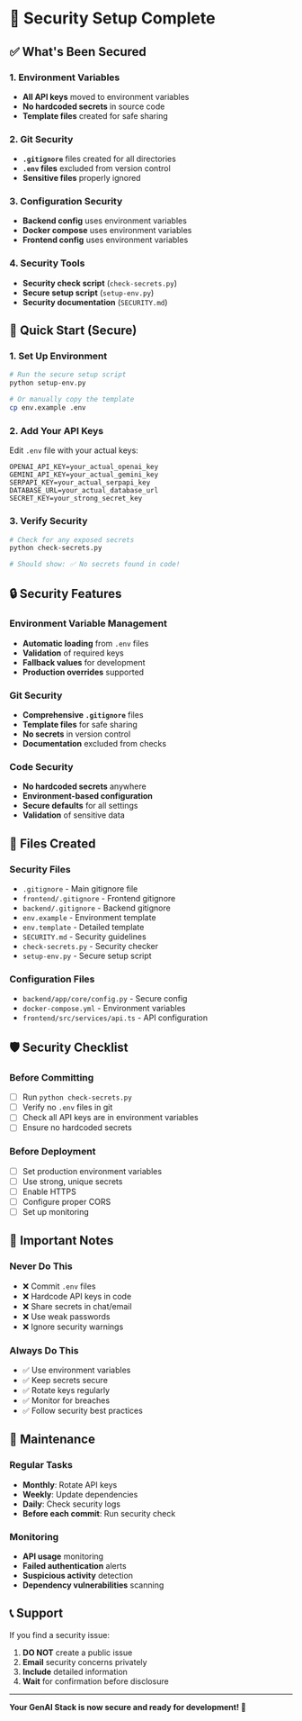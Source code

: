 # 🔐 Security Setup Complete

## ✅ What's Been Secured

### 1. Environment Variables
- **All API keys** moved to environment variables
- **No hardcoded secrets** in source code
- **Template files** created for safe sharing

### 2. Git Security
- **`.gitignore`** files created for all directories
- **`.env` files** excluded from version control
- **Sensitive files** properly ignored

### 3. Configuration Security
- **Backend config** uses environment variables
- **Docker compose** uses environment variables
- **Frontend config** uses environment variables

### 4. Security Tools
- **Security check script** (`check-secrets.py`)
- **Secure setup script** (`setup-env.py`)
- **Security documentation** (`SECURITY.md`)

## 🚀 Quick Start (Secure)

### 1. Set Up Environment
```bash
# Run the secure setup script
python setup-env.py

# Or manually copy the template
cp env.example .env
```

### 2. Add Your API Keys
Edit `.env` file with your actual keys:
```env
OPENAI_API_KEY=your_actual_openai_key
GEMINI_API_KEY=your_actual_gemini_key
SERPAPI_KEY=your_actual_serpapi_key
DATABASE_URL=your_actual_database_url
SECRET_KEY=your_strong_secret_key
```

### 3. Verify Security
```bash
# Check for any exposed secrets
python check-secrets.py

# Should show: ✅ No secrets found in code!
```

## 🔒 Security Features

### Environment Variable Management
- **Automatic loading** from `.env` files
- **Validation** of required keys
- **Fallback values** for development
- **Production overrides** supported

### Git Security
- **Comprehensive `.gitignore`** files
- **Template files** for safe sharing
- **No secrets** in version control
- **Documentation** excluded from checks

### Code Security
- **No hardcoded secrets** anywhere
- **Environment-based configuration**
- **Secure defaults** for all settings
- **Validation** of sensitive data

## 📁 Files Created

### Security Files
- `.gitignore` - Main gitignore file
- `frontend/.gitignore` - Frontend gitignore
- `backend/.gitignore` - Backend gitignore
- `env.example` - Environment template
- `env.template` - Detailed template
- `SECURITY.md` - Security guidelines
- `check-secrets.py` - Security checker
- `setup-env.py` - Secure setup script

### Configuration Files
- `backend/app/core/config.py` - Secure config
- `docker-compose.yml` - Environment variables
- `frontend/src/services/api.ts` - API configuration

## 🛡️ Security Checklist

### Before Committing
- [ ] Run `python check-secrets.py`
- [ ] Verify no `.env` files in git
- [ ] Check all API keys are in environment variables
- [ ] Ensure no hardcoded secrets

### Before Deployment
- [ ] Set production environment variables
- [ ] Use strong, unique secrets
- [ ] Enable HTTPS
- [ ] Configure proper CORS
- [ ] Set up monitoring

## 🚨 Important Notes

### Never Do This
- ❌ Commit `.env` files
- ❌ Hardcode API keys in code
- ❌ Share secrets in chat/email
- ❌ Use weak passwords
- ❌ Ignore security warnings

### Always Do This
- ✅ Use environment variables
- ✅ Keep secrets secure
- ✅ Rotate keys regularly
- ✅ Monitor for breaches
- ✅ Follow security best practices

## 🔧 Maintenance

### Regular Tasks
- **Monthly**: Rotate API keys
- **Weekly**: Update dependencies
- **Daily**: Check security logs
- **Before each commit**: Run security check

### Monitoring
- **API usage** monitoring
- **Failed authentication** alerts
- **Suspicious activity** detection
- **Dependency vulnerabilities** scanning

## 📞 Support

If you find a security issue:
1. **DO NOT** create a public issue
2. **Email** security concerns privately
3. **Include** detailed information
4. **Wait** for confirmation before disclosure

---

**Your GenAI Stack is now secure and ready for development! 🎉**







